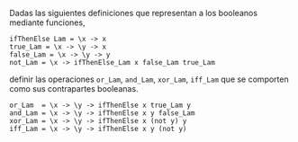 Dadas las siguientes definiciones que representan a los booleanos mediante funciones,
```
ifThenElse Lam = \x -> x
true_Lam = \x -> \y -> x
false_Lam = \x -> \y -> y
not_Lam = \x -> ifThenElse_Lam x false_Lam true_Lam
```

definir las operaciones `or_Lam`, `and_Lam`, `xor_Lam`, `iff_Lam` que se comporten como sus
contrapartes booleanas.
```
or_Lam  = \x -> \y -> ifThenElse x true_Lam y
and_Lam = \x -> \y -> ifThenElse x y false_Lam
xor_Lam = \x -> \y -> ifThenElse x (not y) y
iff_Lam = \x -> \y -> ifThenElse x y (not y)
```

